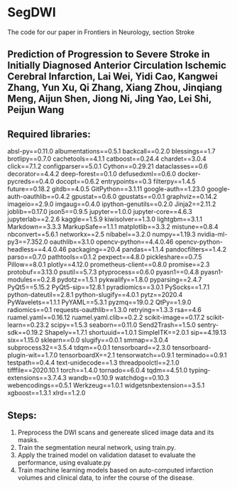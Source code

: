 # SegDWI
The code for our paper in Frontiers in Neurology, section Stroke

## Prediction of Progression to Severe Stroke in Initially Diagnosed Anterior Circulation Ischemic Cerebral Infarction, Lai Wei, Yidi Cao, Kangwei Zhang, Yun Xu, Qi Zhang, Xiang Zhou, Jinqiang Meng, Aijun Shen, Jiong Ni, Jing Yao, Lei Shi, Peijun Wang

## Required libraries:
absl-py==0.11.0
albumentations==0.5.1
backcall==0.2.0
blessings==1.7
brotlipy==0.7.0
cachetools==4.1.1
catboost==0.24.4
chardet==3.0.4
click==7.1.2
configparser==5.0.1
Cython==0.29.21
dataclasses==0.6
decorator==4.4.2
deep-forest==0.1.0
defusedxml==0.6.0
docker-pycreds==0.4.0
docopt==0.6.2
entrypoints==0.3
filterpy==1.4.5
future==0.18.2
gitdb==4.0.5
GitPython==3.1.11
google-auth==1.23.0
google-auth-oauthlib==0.4.2
gpustat==0.6.0
gpustats==0.0.1
graphviz==0.14.2
imageio==2.9.0
imgaug==0.4.0
ipython-genutils==0.2.0
Jinja2==2.11.2
joblib==0.17.0
json5==0.9.5
jupyter==1.0.0
jupyter-core==4.6.3
jupyterlab==2.2.6
kaggle==1.5.9
kiwisolver==1.3.0
lightgbm==3.1.1
Markdown==3.3.3
MarkupSafe==1.1.1
matplotlib==3.3.2
mistune==0.8.4
nbconvert==5.6.1
networkx==2.5
nibabel==3.2.0
numpy==1.19.3
nvidia-ml-py3==7.352.0
oauthlib==3.1.0
opencv-python==4.4.0.46
opencv-python-headless==4.4.0.46
packaging==20.4
pandas==1.1.4
pandocfilters==1.4.2
parso==0.7.0
pathtools==0.1.2
pexpect==4.8.0
pickleshare==0.7.5
Pillow==8.0.1
plotly==4.12.0
prometheus-client==0.8.0
promise==2.3
protobuf==3.13.0
psutil==5.7.3
ptyprocess==0.6.0
pyasn1==0.4.8
pyasn1-modules==0.2.8
pydotz==1.5.1
pykwalify==1.8.0
pyparsing==2.4.7
PyQt5==5.15.2
PyQt5-sip==12.8.1
pyradiomics==3.0.1
PySocks==1.7.1
python-dateutil==2.8.1
python-slugify==4.0.1
pytz==2020.4
PyWavelets==1.1.1
PyYAML==5.3.1
pyzmq==19.0.2
QtPy==1.9.0
radiomics==0.1
requests-oauthlib==1.3.0
retrying==1.3.3
rsa==4.6
ruamel.yaml==0.16.12
ruamel.yaml.clib==0.2.2
scikit-image==0.17.2
scikit-learn==0.23.2
scipy==1.5.3
seaborn==0.11.0
Send2Trash==1.5.0
sentry-sdk==0.19.2
Shapely==1.7.1
shortuuid==1.0.1
SimpleITK==2.0.1
sip==4.19.13
six==1.15.0
sklearn==0.0
slugify==0.0.1
smmap==3.0.4
subprocess32==3.5.4
tdqm==0.0.1
tensorboard==2.3.0
tensorboard-plugin-wit==1.7.0
tensorboardX==2.1
tensorwatch==0.9.1
terminado==0.9.1
testpath==0.4.4
text-unidecode==1.3
threadpoolctl==2.1.0
tifffile==2020.10.1
torch==1.4.0
tornado==6.0.4
tqdm==4.51.0
typing-extensions==3.7.4.3
wandb==0.10.9
watchdog==0.10.3
webencodings==0.5.1
Werkzeug==1.0.1
widgetsnbextension==3.5.1
xgboost==1.3.1
xlrd==1.2.0

## Steps:

1. Preprocess the DWI scans and genereate sliced image data and its masks.
2. Train the segmentation neural network, using train.py.
3. Apply the trained model on validation dataset to evaluate the performance, using evaluate.py
4. Train machine learning models based on auto-computed infarction volumes and clinical data, to infer the course of the disease.
